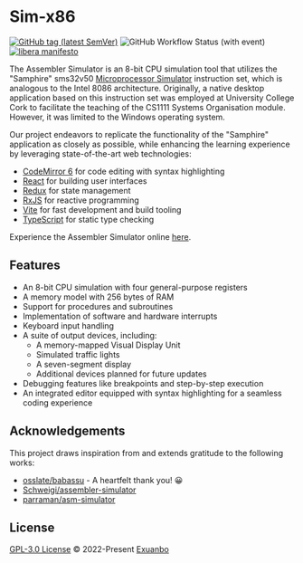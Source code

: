 # Sim-x86

[![GitHub tag (latest SemVer)](https://img.shields.io/github/v/tag/exuanbo/assembler-simulator.svg?label=release&sort=semver)](https://github.com/exuanbo/assembler-simulator/tags)
![GitHub Workflow Status (with event)](https://img.shields.io/github/actions/workflow/status/exuanbo/assembler-simulator/gh-pages.yml.svg)
[![libera manifesto](https://img.shields.io/badge/libera-manifesto-lightgrey.svg)](https://liberamanifesto.com)

The Assembler Simulator is an 8-bit CPU simulation tool that utilizes the "Samphire" sms32v50 [Microprocessor Simulator](https://nbest.co.uk/Softwareforeducation/sms32v50/sms32v50_manual/index.htm) instruction set, which is analogous to the Intel 8086 architecture. Originally, a native desktop application based on this instruction set was employed at University College Cork to facilitate the teaching of the CS1111 Systems Organisation module. However, it was limited to the Windows operating system.

Our project endeavors to replicate the functionality of the "Samphire" application as closely as possible, while enhancing the learning experience by leveraging state-of-the-art web technologies:

- [CodeMirror 6](https://codemirror.net/6/) for code editing with syntax highlighting
- [React](https://reactjs.org/) for building user interfaces
- [Redux](https://redux.js.org/) for state management
- [RxJS](https://rxjs.dev/) for reactive programming
- [Vite](https://vitejs.dev/) for fast development and build tooling
- [TypeScript](https://www.typescriptlang.org/) for static type checking

Experience the Assembler Simulator online [here](https://exuanbo.xyz/assembler-simulator/).

## Features

- An 8-bit CPU simulation with four general-purpose registers
- A memory model with 256 bytes of RAM
- Support for procedures and subroutines
- Implementation of software and hardware interrupts
- Keyboard input handling
- A suite of output devices, including:
  - A memory-mapped Visual Display Unit
  - Simulated traffic lights
  - A seven-segment display
  - Additional devices planned for future updates
- Debugging features like breakpoints and step-by-step execution
- An integrated editor equipped with syntax highlighting for a seamless coding experience

## Acknowledgements

This project draws inspiration from and extends gratitude to the following works:

- [osslate/babassu](https://github.com/osslate/babassu) - A heartfelt thank you! 😀
- [Schweigi/assembler-simulator](https://github.com/Schweigi/assembler-simulator)
- [parraman/asm-simulator](https://github.com/parraman/asm-simulator)

## License

[GPL-3.0 License](https://github.com/exuanbo/assembler-simulator/blob/main/LICENSE) © 2022-Present [Exuanbo](https://github.com/exuanbo)
